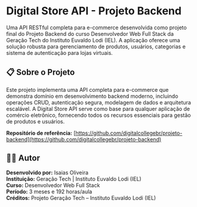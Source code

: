 # Digital Store API - Projeto Backend

Uma API RESTful completa para e-commerce desenvolvida como projeto final do Projeto Backend do curso Desenvolvedor Web Full Stack da Geração Tech do Instituto Euvaldo Lodi (IEL). A aplicação oferece uma solução robusta para gerenciamento de produtos, usuários, categorias e sistema de autenticação para lojas virtuais.

## 📋 Sobre o Projeto
Este projeto implementa uma API completa para e-commerce que demonstra domínio em desenvolvimento backend moderno, incluindo operações CRUD, autenticação segura, modelagem de dados e arquitetura escalável. A Digital Store API serve como base para qualquer aplicação de comércio eletrônico, fornecendo todos os recursos essenciais para gestão de produtos e usuários.

**Repositório de referência:** [https://github.com/digitalcollegebr/projeto-backend](https://github.com/digitalcollegebr/projeto-backend)

## 👨‍💻 Autor

**Desenvolvido por:** Isaias Oliveira<br>
**Instituição:** Geração Tech | Instituto Euvaldo Lodi (IEL)<br>
**Curso:** Desenvolvedor Web Full Stack<br>
**Período:** 3 meses e 192 horas/aula<br>
**Créditos:** Projeto Geração Tech – Instituto Euvaldo Lodi (IEL)<br> 
